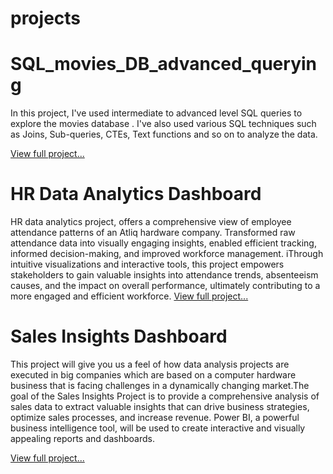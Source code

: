 # projects

# SQL_movies_DB_advanced_querying
In this project, I've used intermediate to advanced level SQL queries to explore the movies database . I've also used various SQL techniques such as Joins, Sub-queries, CTEs, Text functions and so on to analyze the data.

[View full project...](https://github.com/Nashra-Tazmeen/SQL_movies_DB_advanced_querying)

# HR Data Analytics Dashboard 
HR data analytics project, offers a comprehensive view of employee attendance patterns of an Atliq hardware company. Transformed raw attendance data into visually engaging insights, enabled efficient tracking, informed decision-making, and improved workforce management.
iThrough intuitive visualizations and interactive tools, this project empowers stakeholders to gain valuable insights into attendance trends, absenteeism causes, and the impact on overall performance, ultimately contributing to a more engaged and efficient workforce.
[View full project...](https://www.novypro.com/profile_projects/nashratazmeen?Popup=memberProject&Data=1694332802008x103936396221035790)

# Sales Insights Dashboard
This project will give you us a feel of how data analysis projects are executed in big companies which are based on a computer hardware business that is facing challenges in a dynamically changing market.The goal of the Sales Insights Project is to provide a comprehensive analysis of sales data to extract valuable insights that can drive business strategies, optimize sales processes, and increase revenue. Power BI, a powerful business intelligence tool, will be used to create interactive and visually appealing reports and dashboards. 

[View full project...](https://www.novypro.com/profile_projects/nashratazmeen?Popup=memberProject&Data=1694332074487x258413713992100560)
